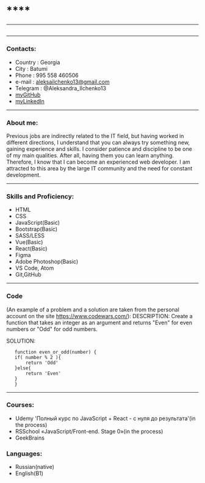 # ****
---------------------------------------------------------
## 
---------------------------------------------------------
### Contacts:
* Country : Georgia
* City : Batumi
* Phone : 995 558 460506
* e-mail : aleksailchenko13@gmail.com
* Telegram : @Aleksandra_Ilchenko13
* [myGitHub](https://github.com/Aleksa013)
* [myLinkedIn](https://www.linkedin.com/in/aleksandra-ilchenko/)

-----------------------------------------------------------
### About me:
Previous jobs are indirectly related to the IT field, but having worked in different directions, I understand that you can always try something new, gaining experience and skills.
I consider patience and discipline to be one of my main qualities. After all, having them you can learn anything. Therefore, I know that I can become an experienced web developer. I am attracted to this area by the large IT community and the need for constant development.

-----------------------------------------------------------
### Skills and Proficiency:
- HTML
- CSS
- JavaScript(Basic)
- Bootstrap(Basic)
- SASS/LESS
- Vue(Basic)
- React(Basic)
- Figma
- Adobe Photoshop(Basic)
- VS Code, Atom
- Git,GitHub

------------------------------------------------------------
### Code 

(An example of a problem and a solution are taken from the personal account on the site <https://www.codewars.com/>):
DESCRIPTION:
Create a function that takes an integer as an argument and returns "Even" for even numbers or "Odd" for odd numbers.

SOLUTION:
 ```
    function even_or_odd(number) {
    if( number % 2 ){
        return 'Odd' 
    }else{
        return 'Even'
    }
    }
```
-------------------------------------------------------------
### Courses:
- Udemy 
'Полный курс по JavaScript + React - с нуля до результата'(in the process)
- RSSchool «JavaScript/Front-end. Stage 0»(in the process)
- GeekBrains
 ### Languages:
 - Russian(native)
 - English(B1)
